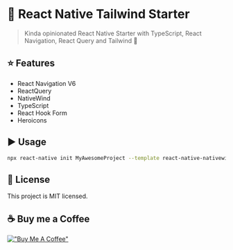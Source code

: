 # :8ball: React Native Tailwind Starter

> Kinda opinionated React Native Starter with TypeScript, React Navigation, React Query and Tailwind :raised_hands:

## :star: Features

- React Navigation V6
- ReactQuery
- NativeWind
- TypeScript
- React Hook Form
- Heroicons

## :arrow_forward: Usage

```sh
npx react-native init MyAwesomeProject --template react-native-nativewind-reactquery-typescript
```

## :bookmark: License

This project is MIT licensed.

## :coffee: Buy me a Coffee

[!["Buy Me A Coffee"](https://www.buymeacoffee.com/assets/img/custom_images/orange_img.png)](https://www.buymeacoffee.com/iamgrae.me)
